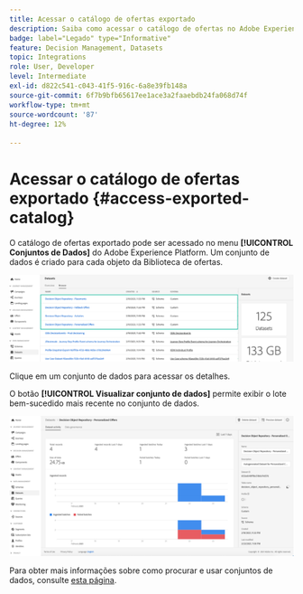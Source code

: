 ```yaml
---
title: Acessar o catálogo de ofertas exportado
description: Saiba como acessar o catálogo de ofertas no Adobe Experience Platform depois que ele for exportado
badge: label="Legado" type="Informative"
feature: Decision Management, Datasets
topic: Integrations
role: User, Developer
level: Intermediate
exl-id: d822c541-c043-41f5-916c-6a8e39fb148a
source-git-commit: 6f7b9bfb65617ee1ace3a2faaebdb24fa068d74f
workflow-type: tm+mt
source-wordcount: '87'
ht-degree: 12%

---
```


# Acessar o catálogo de ofertas exportado {#access-exported-catalog}

O catálogo de ofertas exportado pode ser acessado no menu **[!UICONTROL Conjuntos de Dados]** do Adobe Experience Platform. Um conjunto de dados é criado para cada objeto da Biblioteca de ofertas.

![](../assets/datasets-list.png)

Clique em um conjunto de dados para acessar os detalhes.

O botão **[!UICONTROL Visualizar conjunto de dados]** permite exibir o lote bem-sucedido mais recente no conjunto de dados.

![](../assets/dataset-activity.png)

Para obter mais informações sobre como procurar e usar conjuntos de dados, consulte [esta página](../../data/get-started-datasets.md).
